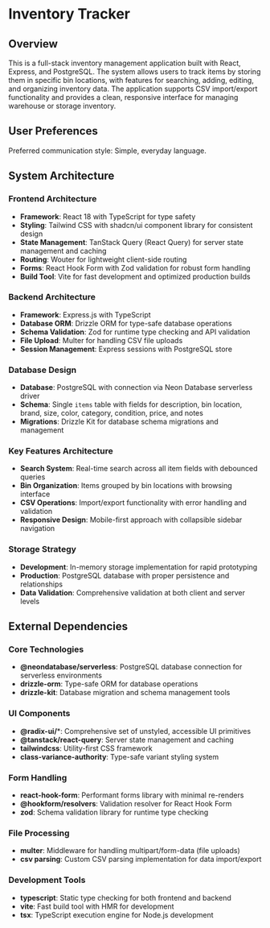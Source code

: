 # Inventory Tracker

## Overview

This is a full-stack inventory management application built with React, Express, and PostgreSQL. The system allows users to track items by storing them in specific bin locations, with features for searching, adding, editing, and organizing inventory data. The application supports CSV import/export functionality and provides a clean, responsive interface for managing warehouse or storage inventory.

## User Preferences

Preferred communication style: Simple, everyday language.

## System Architecture

### Frontend Architecture
- **Framework**: React 18 with TypeScript for type safety
- **Styling**: Tailwind CSS with shadcn/ui component library for consistent design
- **State Management**: TanStack Query (React Query) for server state management and caching
- **Routing**: Wouter for lightweight client-side routing
- **Forms**: React Hook Form with Zod validation for robust form handling
- **Build Tool**: Vite for fast development and optimized production builds

### Backend Architecture
- **Framework**: Express.js with TypeScript
- **Database ORM**: Drizzle ORM for type-safe database operations
- **Schema Validation**: Zod for runtime type checking and API validation
- **File Upload**: Multer for handling CSV file uploads
- **Session Management**: Express sessions with PostgreSQL store

### Database Design
- **Database**: PostgreSQL with connection via Neon Database serverless driver
- **Schema**: Single `items` table with fields for description, bin location, brand, size, color, category, condition, price, and notes
- **Migrations**: Drizzle Kit for database schema migrations and management

### Key Features Architecture
- **Search System**: Real-time search across all item fields with debounced queries
- **Bin Organization**: Items grouped by bin locations with browsing interface
- **CSV Operations**: Import/export functionality with error handling and validation
- **Responsive Design**: Mobile-first approach with collapsible sidebar navigation

### Storage Strategy
- **Development**: In-memory storage implementation for rapid prototyping
- **Production**: PostgreSQL database with proper persistence and relationships
- **Data Validation**: Comprehensive validation at both client and server levels

## External Dependencies

### Core Technologies
- **@neondatabase/serverless**: PostgreSQL database connection for serverless environments
- **drizzle-orm**: Type-safe ORM for database operations
- **drizzle-kit**: Database migration and schema management tools

### UI Components
- **@radix-ui/***: Comprehensive set of unstyled, accessible UI primitives
- **@tanstack/react-query**: Server state management and caching
- **tailwindcss**: Utility-first CSS framework
- **class-variance-authority**: Type-safe variant styling system

### Form Handling
- **react-hook-form**: Performant forms library with minimal re-renders
- **@hookform/resolvers**: Validation resolver for React Hook Form
- **zod**: Schema validation library for runtime type checking

### File Processing
- **multer**: Middleware for handling multipart/form-data (file uploads)
- **csv parsing**: Custom CSV parsing implementation for data import/export

### Development Tools
- **typescript**: Static type checking for both frontend and backend
- **vite**: Fast build tool with HMR for development
- **tsx**: TypeScript execution engine for Node.js development